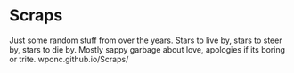 # Scraps
Just some random stuff from over the years. Stars to live by, stars to steer by, stars to die by. Mostly sappy garbage about love, apologies if its boring or trite.
wponc.github.io/Scraps/

